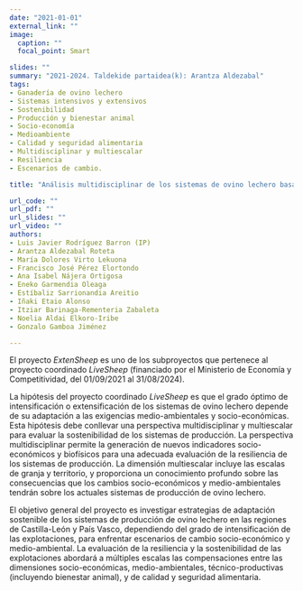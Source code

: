 ```yaml
---
date: "2021-01-01"
external_link: ""
image:
  caption: ""
  focal_point: Smart

slides: ""
summary: "2021-2024. Taldekide partaidea(k): Arantza Aldezabal"
tags:
- Ganadería de ovino lechero
- Sistemas intensivos y extensivos
- Sostenibilidad
- Producción y bienestar animal
- Socio-economía
- Medioambiente
- Calidad y seguridad alimentaria
- Multidisciplinar y multiescalar
- Resiliencia
- Escenarios de cambio.

title: "Análisis multidisciplinar de los sistemas de ovino lechero basados en pastoreo: adaptación a escenarios de cambio (ExtenSheep, ref.: PID2020-113395RB-C21)"

url_code: ""
url_pdf: ""
url_slides: ""
url_video: ""
authors: 
- Luis Javier Rodríguez Barron (IP) 
- Arantza Aldezabal Roteta
- María Dolores Virto Lekuona
- Francisco José Pérez Elortondo
- Ana Isabel Nájera Ortigosa 
- Eneko Garmendia Oleaga 
- Estíbaliz Sarrionandia Areitio 
- Iñaki Etaio Alonso 
- Itziar Barinaga-Rementeria Zabaleta 
- Noelia Aldai Elkoro-Iribe
- Gonzalo Gamboa Jiménez

---
```


El proyecto *ExtenSheep* es uno de los subproyectos que pertenece al proyecto coordinado *LiveSheep* (financiado por el Ministerio de Economía y Competitividad, del 01/09/2021 al 31/08/2024).

La hipótesis del proyecto coordinado *LiveSheep* es que el grado óptimo de intensificación o extensificación de los sistemas de ovino lechero depende de su adaptación a las exigencias medio-ambientales y socio-económicas. Esta hipótesis debe conllevar una perspectiva multidisciplinar y multiescalar para evaluar la sostenibilidad de los sistemas de producción. La perspectiva multidisciplinar permite la generación de nuevos indicadores socio-económicos y biofísicos para una adecuada evaluación de la resiliencia de los sistemas de producción. La dimensión multiescalar incluye las escalas de granja y territorio, y proporciona un conocimiento profundo sobre las consecuencias que los cambios socio-económicos y medio-ambientales tendrán sobre los actuales sistemas de producción de ovino lechero.

El objetivo general del proyecto es investigar estrategias de adaptación sostenible de los sistemas de producción de ovino lechero en las regiones de Castilla-León y País Vasco, dependiendo del grado de intensificación de las explotaciones, para enfrentar escenarios de cambio socio-económico y medio-ambiental. La evaluación de la resiliencia y la sostenibilidad de las explotaciones abordará a múltiples escalas las compensaciones entre las dimensiones socio-económicas, medio-ambientales, técnico-productivas (incluyendo bienestar animal), y de calidad y seguridad alimentaria.
